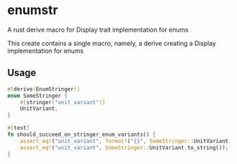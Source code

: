 # enumstr
A rust derive macro for Display trait implementation for enums

This create contains a single macro, namely, a derive creating a Display implementation for enums

## Usage
```rust
#[derive(EnumStringer)]
enum SomeStringer {
    #[stringer("unit_variant")]
    UnitVariant,
}

#[test]
fn should_succeed_on_stringer_enum_variants() {
    assert_eq!("unit_variant", format!("{}", SomeStringer::UnitVariant));
    assert_eq!("unit_variant", SomeStringer::UnitVariant.to_string());
}

```
